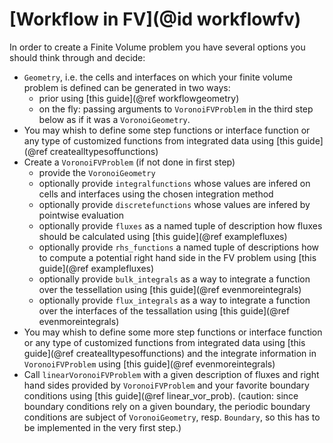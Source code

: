 # [Workflow in FV](@id workflowfv)

In order to create a Finite Volume problem you have several options you should think through and decide:

- `Geometry`, i.e. the cells and interfaces on which your finite volume problem is defined can be generated in two ways:
    * prior using [this guide](@ref workflowgeometry)
    * on the fly: passing arguments to `VoronoiFVProblem` in the third step below as if it was a `VoronoiGeometry`.
- You may whish to define some step functions or interface function or any type of customized functions from integrated data using [this guide](@ref createalltypesoffunctions)
- Create a `VoronoiFVProblem` (if not done in first step)
    * provide the `VoronoiGeometry`
    * optionally provide `integralfunctions` whose values are infered on cells and interfaces using the chosen integration method
    * optionally provide `discretefunctions` whose values are infered by pointwise evaluation
    * optionally provide `fluxes` as a named tuple of description how fluxes should be calculated using [this guide](@ref examplefluxes)
    * optionally provide `rhs_functions` a named tuple of descriptions how to compute a potential right hand side in the FV problem using [this guide](@ref examplefluxes)
    * optionally provide `bulk_integrals` as a way to integrate a function over the tessellation using [this guide](@ref evenmoreintegrals)
    * optionally provide `flux_integrals` as a way to integrate a function over the interfaces of the tessallation using [this guide](@ref evenmoreintegrals)
- You may whish to define some more step functions or interface function or any type of customized functions from integrated data using [this guide](@ref createalltypesoffunctions) and the integrate information in `VoronoiFVProblem` using [this guide](@ref evenmoreintegrals)
- Call `linearVoronoiFVProblem` with a given description of fluxes and right hand sides provided by `VoronoiFVProblem` and your favorite boundary conditions using [this guide](@ref linear_vor_prob). (caution: since boundary conditions rely on a given boundary, the periodic boundary conditions are subject of `VoronoiGeometry`, resp. `Boundary`, so this has to be implemented in the very first step.)

